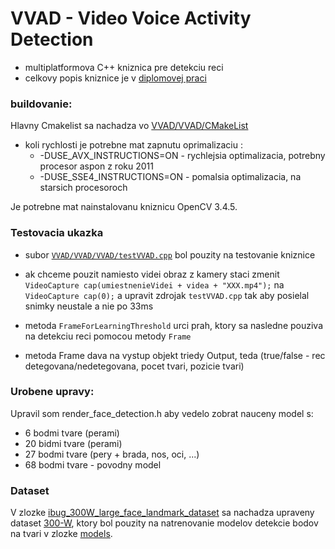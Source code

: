 # VVAD - Video Voice Activity Detection

* multiplatformova C++ kniznica pre detekciu reci
* celkovy popis kniznice je v [diplomovej praci](https://github.com/Kr1zA/VVAD/blob/master/diplomka.pdf)

### buildovanie:
Hlavny Cmakelist sa nachadza vo [VVAD/VVAD/CMakeList](https://github.com/Kr1zA/VVAD/blob/master/VVAD/VVAD/CMakeLists.txt)

* koli rychlosti je potrebne mat zapnutu oprimalizaciu :
    * -DUSE_AVX_INSTRUCTIONS=ON - rychlejsia optimalizacia, potrebny procesor aspon z roku 2011
    * -DUSE_SSE4_INSTRUCTIONS=ON - pomalsia optimalizacia, na starsich procesoroch
    
Je potrebne mat nainstalovanu kniznicu OpenCV 3.4.5.

### Testovacia ukazka
* subor [`VVAD/VVAD/VVAD/testVVAD.cpp`](https://github.com/Kr1zA/VVAD/blob/master/VVAD/VVAD/testVVAD.cpp) bol pouzity na testovanie kniznice
* ak chceme pouzit namiesto videi obraz z kamery staci zmenit `VideoCapture cap(umiestnenieVidei + videa + "XXX.mp4");` na `VideoCapture cap(0);` a upravit zdrojak `testVVAD.cpp` tak aby posielal snimky neustale a nie po 33ms

* metoda `FrameForLearningThreshold` urci prah, ktory sa nasledne pouziva na detekciu reci pomocou metody `Frame`
* metoda Frame dava na vystup objekt triedy Output, teda (true/false - rec detegovana/nedetegovana, pocet tvari, pozicie tvari)

### Urobene upravy:
Upravil som render_face_detection.h aby vedelo zobrat nauceny model s:
* 6 bodmi tvare (perami)
* 20 bidmi tvare (perami)
* 27 bodmi tvare (pery + brada, nos, oci, ...)
* 68 bodmi tvare - povodny model

### Dataset
V zlozke [ibug_300W_large_face_landmark_dataset](https://github.com/Kr1zA/VVAD/tree/master/ibug_300W_large_face_landmark_dataset) sa nachadza upraveny dataset [300-W](https://ibug.doc.ic.ac.uk/resources/300-W_IMAVIS/), ktory bol pouzity na natrenovanie modelov detekcie bodov na tvari v zlozke [models](https://github.com/Kr1zA/VVAD/tree/master/VVAD/VVAD/data/models).
